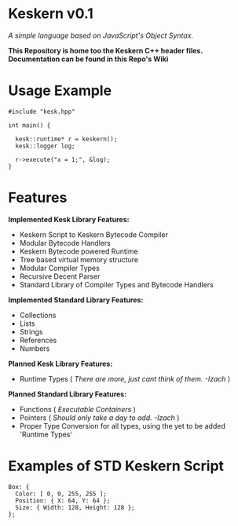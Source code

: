 # Keskern v0.1
*A simple language based on JavaScript's Object Syntax.*

**This Repository is home too the Keskern C++ header files. Documentation can be found in this Repo's Wiki**

# Usage Example
```
#include "kesk.hpp"

int main() {

  kesk::runtime* r = keskern();
  kesk::logger log;
  
  r->execute("x = 1;", &log);
}
```

# Features

**Implemented Kesk Library Features:**
- Keskern Script to Keskern Bytecode Compiler
- Modular Bytecode Handlers
- Keskern Bytecode powered Runtime
- Tree based virtual memory structure
- Modular Compiler Types
- Recursive Decent Parser
- Standard Library of Compiler Types and Bytecode Handlers

**Implemented Standard Library Features:**
- Collections
- Lists
- Strings
- References
- Numbers

**Planned Kesk Library Features:**
- Runtime Types
  ( *There are more, just cant think of them. -Izach* )

**Planned Standard Library Features:**
- Functions ( *Executable Containers* )
- Pointers ( *Should only take a day to add. -Izach* )
- Proper Type Conversion for all types, using the yet to be added 'Runtime Types'

# Examples of STD Keskern Script

```
Box: {
  Color: [ 0, 0, 255, 255 ];
  Position: { X: 64, Y: 64 };
  Size: { Width: 128, Height: 128 };
};
```
